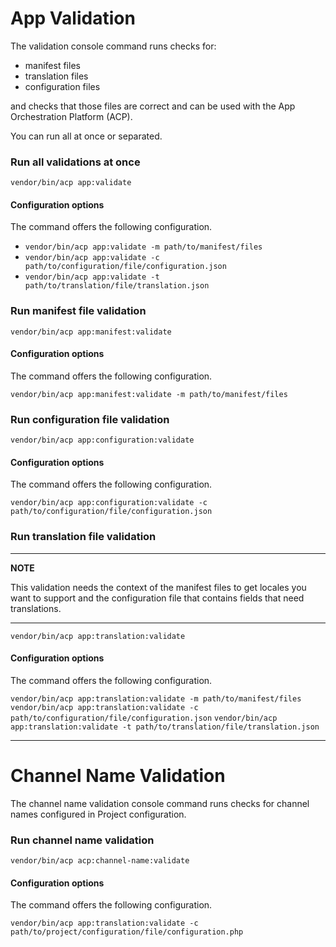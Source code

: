 # App Validation

The validation console command runs checks for:

- manifest files
- translation files
- configuration files

and checks that those files are correct and can be used with the App Orchestration Platform (ACP).

You can run all at once or separated.

### Run all validations at once
`vendor/bin/acp app:validate`

#### Configuration options

The command offers the following configuration.

- `vendor/bin/acp app:validate -m path/to/manifest/files`
- `vendor/bin/acp app:validate -c path/to/configuration/file/configuration.json`
- `vendor/bin/acp app:validate -t path/to/translation/file/translation.json`

### Run manifest file validation
`vendor/bin/acp app:manifest:validate`

#### Configuration options

The command offers the following configuration.

`vendor/bin/acp app:manifest:validate -m path/to/manifest/files`

### Run configuration file validation
`vendor/bin/acp app:configuration:validate`

#### Configuration options

The command offers the following configuration.

`vendor/bin/acp app:configuration:validate -c path/to/configuration/file/configuration.json`


### Run translation file validation

---
**NOTE**

This validation needs the context of the manifest files to get locales you want to support and the configuration file that contains fields that need translations.

---

`vendor/bin/acp app:translation:validate`

#### Configuration options

The command offers the following configuration.

`vendor/bin/acp app:translation:validate -m path/to/manifest/files`
`vendor/bin/acp app:translation:validate -c path/to/configuration/file/configuration.json`
`vendor/bin/acp app:translation:validate -t path/to/translation/file/translation.json`

---

# Channel Name Validation
The channel name validation console command runs checks for channel names configured in Project configuration.

### Run channel name validation
`vendor/bin/acp acp:channel-name:validate`

#### Configuration options

The command offers the following configuration.

`vendor/bin/acp app:translation:validate -c path/to/project/configuration/file/configuration.php`
